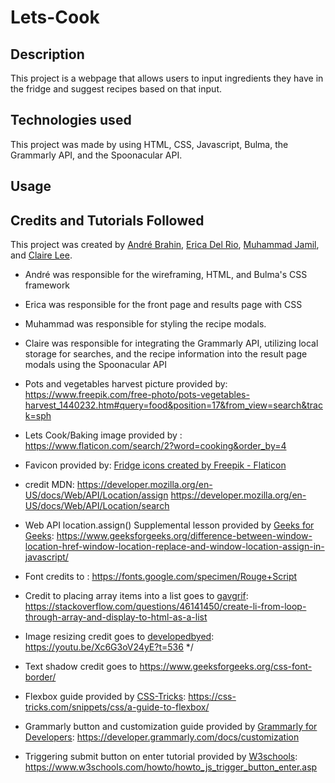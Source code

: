 # Lets-Cook

## Description
This project is a webpage that allows users to input ingredients they have in the fridge and suggest recipes based on that input.

## Technologies used

This project was made by using HTML, CSS, Javascript, Bulma, the Grammarly API, and the Spoonacular API.

## Usage

## Credits and Tutorials Followed
This project was created by [André Brahin](https://github.com/VenBak), [Erica Del Rio](https://github.com/irecatyl), [Muhammad Jamil](https://github.com/Muhammadjamil720), and [Claire Lee](https://github.com/leeclaire156).

* André was responsible for the wireframing, HTML, and Bulma's CSS framework
* Erica was responsible for the front page and results page with CSS
* Muhammad was responsible for styling the recipe modals.
* Claire was responsible for integrating the Grammarly API, utilizing local storage for searches, and the recipe information into the result page modals using the Spoonacular API

* Pots and vegetables harvest picture provided by:
https://www.freepik.com/free-photo/pots-vegetables-harvest_1440232.htm#query=food&position=17&from_view=search&track=sph

* Lets Cook/Baking image provided by :
https://www.flaticon.com/search/2?word=cooking&order_by=4

* Favicon provided by: 
<a href="https://www.flaticon.com/free-icons/fridge" title="fridge icons">Fridge icons created by Freepik - Flaticon</a>

* credit MDN:
https://developer.mozilla.org/en-US/docs/Web/API/Location/assign
https://developer.mozilla.org/en-US/docs/Web/API/Location/search

* Web API location.assign() Supplemental lesson provided by [Geeks for Geeks](https://www.geeksforgeeks.org/): 
https://www.geeksforgeeks.org/difference-between-window-location-href-window-location-replace-and-window-location-assign-in-javascript/

* Font credits to :
https://fonts.google.com/specimen/Rouge+Script

* Credit to placing array items into a list goes to [gavgrif](https://stackoverflow.com/users/5867572/gavgrif): https://stackoverflow.com/questions/46141450/create-li-from-loop-through-array-and-display-to-html-as-a-list

* Image resizing credit goes to [developedbyed](https://www.youtube.com/@developedbyed): https://youtu.be/Xc6G3oV24yE?t=536 */

* Text shadow credit goes to https://www.geeksforgeeks.org/css-font-border/

* Flexbox guide provided by [CSS-Tricks](https://css-tricks.com/): https://css-tricks.com/snippets/css/a-guide-to-flexbox/

* Grammarly button and customization guide provided by [Grammarly for Developers](https://developer.grammarly.com/): https://developer.grammarly.com/docs/customization

* Triggering submit button on enter tutorial provided by [W3schools](https://www.w3schools.com/default.asp): https://www.w3schools.com/howto/howto_js_trigger_button_enter.asp